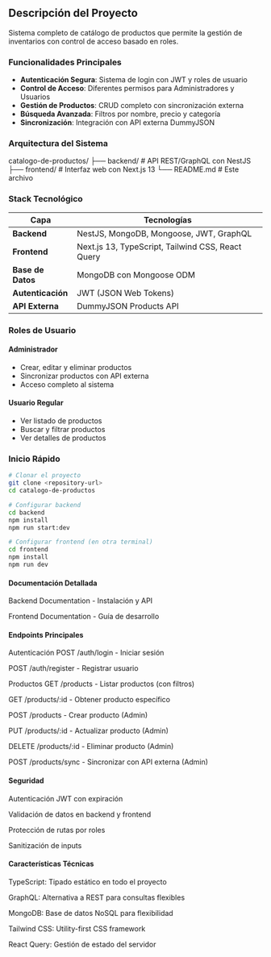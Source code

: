 ## Descripción del Proyecto

Sistema completo de catálogo de productos que permite la gestión de inventarios con control de acceso basado en roles.

### Funcionalidades Principales

- **Autenticación Segura**: Sistema de login con JWT y roles de usuario
- **Control de Acceso**: Diferentes permisos para Administradores y Usuarios
- **Gestión de Productos**: CRUD completo con sincronización externa
- **Búsqueda Avanzada**: Filtros por nombre, precio y categoría 
- **Sincronización**: Integración con API externa DummyJSON

### Arquitectura del Sistema

catalogo-de-productos/
├── backend/ # API REST/GraphQL con NestJS
├── frontend/ # Interfaz web con Next.js 13
└── README.md # Este archivo

### Stack Tecnológico

| Capa | Tecnologías |
|------|-------------|
| **Backend** | NestJS, MongoDB, Mongoose, JWT, GraphQL |
| **Frontend** | Next.js 13, TypeScript, Tailwind CSS, React Query |
| **Base de Datos** | MongoDB con Mongoose ODM |
| **Autenticación** | JWT (JSON Web Tokens) |
| **API Externa** | DummyJSON Products API |

### Roles de Usuario

#### Administrador
- Crear, editar y eliminar productos
- Sincronizar productos con API externa
- Acceso completo al sistema

#### Usuario Regular
- Ver listado de productos
- Buscar y filtrar productos
- Ver detalles de productos

### Inicio Rápido

```bash
# Clonar el proyecto
git clone <repository-url>
cd catalogo-de-productos

# Configurar backend
cd backend
npm install
npm run start:dev

# Configurar frontend (en otra terminal)
cd frontend
npm install
npm run dev

```
#### Documentación Detallada
Backend Documentation - Instalación y API

Frontend Documentation - Guía de desarrollo

#### Endpoints Principales
Autenticación
POST /auth/login - Iniciar sesión

POST /auth/register - Registrar usuario

Productos
GET /products - Listar productos (con filtros)

GET /products/:id - Obtener producto específico

POST /products - Crear producto (Admin)

PUT /products/:id - Actualizar producto (Admin)

DELETE /products/:id - Eliminar producto (Admin)

POST /products/sync - Sincronizar con API externa (Admin)

#### Seguridad
Autenticación JWT con expiración

Validación de datos en backend y frontend

Protección de rutas por roles

Sanitización de inputs

#### Características Técnicas
TypeScript: Tipado estático en todo el proyecto

GraphQL: Alternativa a REST para consultas flexibles

MongoDB: Base de datos NoSQL para flexibilidad

Tailwind CSS: Utility-first CSS framework

React Query: Gestión de estado del servidor

